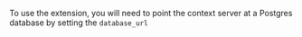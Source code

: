 To use the extension, you will need to point the context server at a Postgres database by setting the `database_url`
